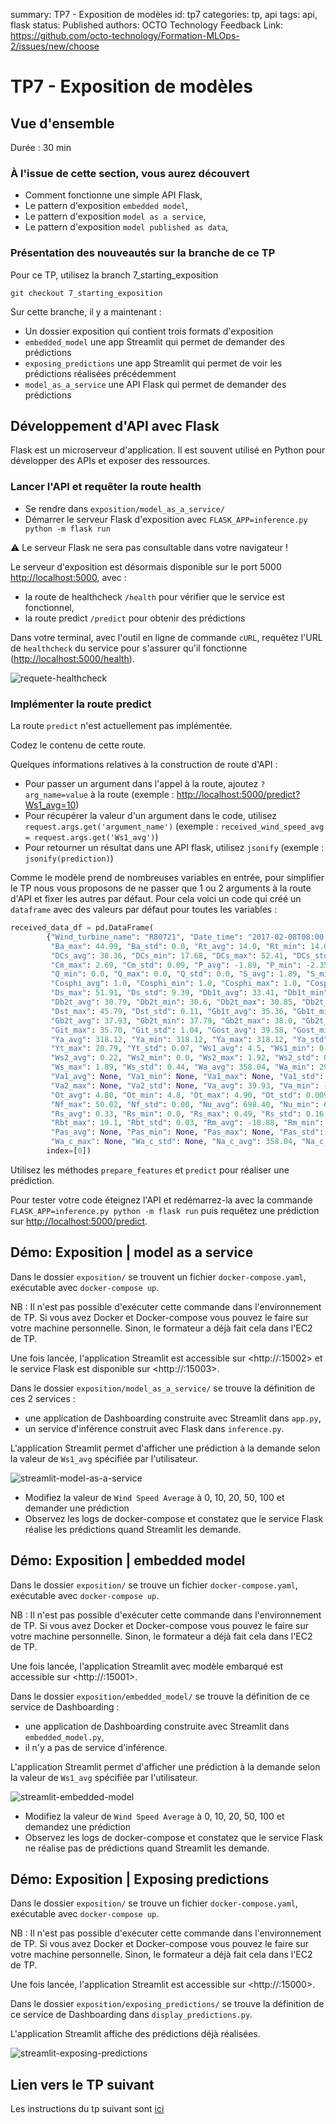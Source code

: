 summary: TP7 - Exposition de modèles
id: tp7
categories: tp, api
tags: api, flask
status: Published
authors: OCTO Technology
Feedback Link: https://github.com/octo-technology/Formation-MLOps-2/issues/new/choose

# TP7 - Exposition de modèles

## Vue d'ensemble
Durée : 30 min

### À l'issue de cette section, vous aurez découvert

- Comment fonctionne une simple API Flask,
- Le pattern d'exposition `embedded model`,
- Le pattern d'exposition `model as a service`,
- Le pattern d'exposition `model published as data`,

### Présentation des nouveautés sur la branche de ce TP

Pour ce TP, utilisez la branch 7_starting_exposition

`git checkout 7_starting_exposition`

Sur cette branche, il y a maintenant : 
- Un dossier exposition qui contient trois formats d'exposition
- `embedded_model` une app Streamlit qui permet de demander des prédictions
- `exposing_predictions` une app Streamlit qui permet de voir les prédictions réalisées précédemment
- `model_as_a_service` une API Flask qui permet de demander des prédictions 

## Développement d'API avec Flask

Flask est un microserveur d'application. Il est souvent utilisé en Python pour développer des APIs et exposer des ressources.

### Lancer l'API et requêter la route health

- Se rendre dans `exposition/model_as_a_service/`
- Démarrer le serveur Flask d'exposition avec `FLASK_APP=inference.py python -m flask run`

⚠ Le serveur Flask ne sera pas consultable dans votre navigateur !

Le serveur d'exposition est désormais disponible sur le port 5000 <http://localhost:5000>, avec :
 - la route de healthcheck `/health` pour vérifier que le service est fonctionnel,
 - la route predict `/predict` pour obtenir des prédictions

Dans votre terminal, avec l'outil en ligne de commande `cURL`, requêtez l'URL de `healthcheck` du service pour s'assurer qu'il fonctionne (<http://localhost:5000/health>).


![requete-healthcheck](./docs/tp7/ping-healthcheck.png)

### Implémenter la route predict

La route `predict` n'est actuellement pas implémentée. 

Codez le contenu de cette route.

Quelques informations relatives à la construction de route d'API :  
  - Pour passer un argument dans l'appel à la route, ajoutez `?arg_name=value` à la route (exemple : <http://localhost:5000/predict?Ws1_avg=10>)
  - Pour récupérer la valeur d'un argument dans le code, utilisez `request.args.get('argument_name')` (exemple : `received_wind_speed_avg = request.args.get('Ws1_avg')`)
  - Pour retourner un résultat dans une API flask, utilisez `jsonify` (exemple : `jsonify(prediction)`)  

Comme le modèle prend de nombreuses variables en entrée, pour simplifier le TP nous vous proposons de ne passer que 1 ou 2 arguments à la route d'API et fixer les autres par défaut. Pour cela voici un code qui créé un `dataframe` avec des valeurs par défaut pour toutes les variables : 

```python
received_data_df = pd.DataFrame(
        {"Wind_turbine_name": "R80721", "Date_time": "2017-02-08T08:00:00+01:00", "Ba_avg": 44.99, "Ba_min": 44.99,
         "Ba_max": 44.99, "Ba_std": 0.0, "Rt_avg": 14.0, "Rt_min": 14.0, "Rt_max": 14.0, "Rt_std": 0.0,
         "DCs_avg": 38.36, "DCs_min": 17.68, "DCs_max": 52.41, "DCs_std": 9.39, "Cm_avg": 2.39, "Cm_min": 2.05,
         "Cm_max": 2.69, "Cm_std": 0.09, "P_avg": -1.89, "P_min": -2.35, "P_max": -1.4, "P_std": 0.15, "Q_avg": 0.0,
         "Q_min": 0.0, "Q_max": 0.0, "Q_std": 0.0, "S_avg": 1.89, "S_min": 1.4, "S_max": 2.35, "S_std": 0.15,
         "Cosphi_avg": 1.0, "Cosphi_min": 1.0, "Cosphi_max": 1.0, "Cosphi_std": 0.0, "Ds_avg": 38.11, "Ds_min": 17.27,
         "Ds_max": 51.91, "Ds_std": 9.39, "Db1t_avg": 33.41, "Db1t_min": 33.20, "Db1t_max": 33.59, "Db1t_std": 0.14,
         "Db2t_avg": 30.79, "Db2t_min": 30.6, "Db2t_max": 30.85, "Db2t_std": 0.02, "Dst_avg": 45.59, "Dst_min": 45.29,
         "Dst_max": 45.79, "Dst_std": 0.11, "Gb1t_avg": 35.36, "Gb1t_min": 35.09, "Gb1t_max": 35.5, "Gb1t_std": 0.15,
         "Gb2t_avg": 37.93, "Gb2t_min": 37.79, "Gb2t_max": 38.0, "Gb2t_std": 0.07, "Git_avg": 34.13, "Git_min": 31.79,
         "Git_max": 35.70, "Git_std": 1.04, "Gost_avg": 39.58, "Gost_min": 39.04, "Gost_max": 40.20, "Gost_std": 0.4,
         "Ya_avg": 318.12, "Ya_min": 318.12, "Ya_max": 318.12, "Ya_std": 0.0, "Yt_avg": 20.61, "Yt_min": 20.5,
         "Yt_max": 20.79, "Yt_std": 0.07, "Ws1_avg": 4.5, "Ws1_min": 0.0, "Ws1_max": 1.94, "Ws1_std": 0.44,
         "Ws2_avg": 0.22, "Ws2_min": 0.0, "Ws2_max": 1.92, "Ws2_std": 0.52, "Ws_avg": 0.18, "Ws_min": 0.0,
         "Ws_max": 1.89, "Ws_std": 0.44, "Wa_avg": 358.04, "Wa_min": 298.76, "Wa_max": 54.56, "Wa_std": 12.05,
         "Va1_avg": None, "Va1_min": None, "Va1_max": None, "Va1_std": None, "Va2_avg": None, "Va2_min": None,
         "Va2_max": None, "Va2_std": None, "Va_avg": 39.93, "Va_min": -19.35, "Va_max": 96.44, "Va_std": 12.05,
         "Ot_avg": 4.80, "Ot_min": 4.8, "Ot_max": 4.90, "Ot_std": 0.009, "Nf_avg": 50.0, "Nf_min": 49.95,
         "Nf_max": 50.02, "Nf_std": 0.00, "Nu_avg": 698.40, "Nu_min": 696.01, "Nu_max": 708.03, "Nu_std": 2.40,
         "Rs_avg": 0.33, "Rs_min": 0.0, "Rs_max": 0.49, "Rs_std": 0.16, "Rbt_avg": 19.02, "Rbt_min": 19.0,
         "Rbt_max": 19.1, "Rbt_std": 0.03, "Rm_avg": -18.88, "Rm_min": -438.32, "Rm_max": 0.0, "Rm_std": 79.82,
         "Pas_avg": None, "Pas_min": None, "Pas_max": None, "Pas_std": None, "Wa_c_avg": 358.04, "Wa_c_min": None,
         "Wa_c_max": None, "Wa_c_std": None, "Na_c_avg": 358.04, "Na_c_min": None, "Na_c_max": None, "Na_c_std": None},
        index=[0])
```

Utilisez les méthodes `prepare_features` et `predict` pour réaliser une prédiction.

Pour tester votre code éteignez l'API et redémarrez-la avec la commande `FLASK_APP=inference.py python -m flask run`  puis requêtez une prédiction sur <http://localhost:5000/predict>.

## Démo: Exposition | model as a service

Dans le dossier `exposition/` se trouvent un fichier `docker-compose.yaml`, exécutable avec `docker-compose up`.

NB : Il n'est pas possible d'exécuter cette commande dans l'environnement de TP. Si vous avez Docker et Docker-compose vous pouvez le faire sur votre machine personnelle. 
Sinon, le formateur a déjà fait cela dans l'EC2 de TP. 

Une fois lancée, l'application Streamlit est accessible sur <http://<machine-ip>:15002> et le service Flask est disponible sur <http://<machine-ip>:15003>.

Dans le dossier `exposition/model_as_a_service/` se trouve la définition de ces 2 services :

- une application de Dashboarding construite avec Streamlit dans `app.py`,
- un service d'inférence construit avec Flask dans `inference.py`.

L'application Streamlit permet d'afficher une prédiction à la demande selon la valeur de `Ws1_avg` spécifiée par l'utilisateur.

![streamlit-model-as-a-service](./docs/tp7/streamlit-model-as-a-service.png)

- Modifiez la valeur de `Wind Speed Average` à 0, 10, 20, 50, 100 et demander une prédiction
- Observez les logs de docker-compose et constatez que le service Flask réalise les prédictions quand Streamlit les demande.

## Démo: Exposition | embedded model

Dans le dossier `exposition/` se trouve un fichier `docker-compose.yaml`, exécutable avec `docker-compose up`.

NB : Il n'est pas possible d'exécuter cette commande dans l'environnement de TP. Si vous avez Docker et Docker-compose vous pouvez le faire sur votre machine personnelle. 
Sinon, le formateur a déjà fait cela dans l'EC2 de TP. 

Une fois lancée, l'application Streamlit avec modèle embarqué est accessible sur <http://<machine-ip>:15001>.

Dans le dossier `exposition/embedded_model/` se trouve la définition de ce service de Dashboarding :

- une application de Dashboarding construite avec Streamlit dans `embedded_model.py`,
- il n'y a pas de service d'inférence.

L'application Streamlit permet d'afficher une prédiction à la demande selon la valeur de `Ws1_avg` spécifiée par l'utilisateur.

![streamlit-embedded-model](./docs/tp7/streamlit-embedded-model.png)

- Modifiez la valeur de `Wind Speed Average` à 0, 10, 20, 50, 100 et demandez une prédiction
- Observez les logs de docker-compose et constatez que le service Flask ne réalise pas de prédictions quand Streamlit les demande.

## Démo: Exposition | Exposing predictions

Dans le dossier `exposition/` se trouve un fichier `docker-compose.yaml`, exécutable avec `docker-compose up`.

NB : Il n'est pas possible d'exécuter cette commande dans l'environnement de TP. Si vous avez Docker et Docker-compose vous pouvez le faire sur votre machine personnelle. 
Sinon, le formateur a déjà fait cela dans l'EC2 de TP. 

Une fois lancée, l'application Streamlit est accessible sur <http://<machine-ip>:15000>.

Dans le dossier `exposition/exposing_predictions/` se trouve la définition de ce service de Dashboarding dans `display_predictions.py`.

L'application Streamlit affiche des prédictions déjà réalisées.

![streamlit-exposing-predictions](./docs/tp7/streamlit-exposing-predictions.png)

## Lien vers le TP suivant

Les instructions du tp suivant sont [ici](https://octo-technology.github.io/Formation-MLOps-2/tp8#0)